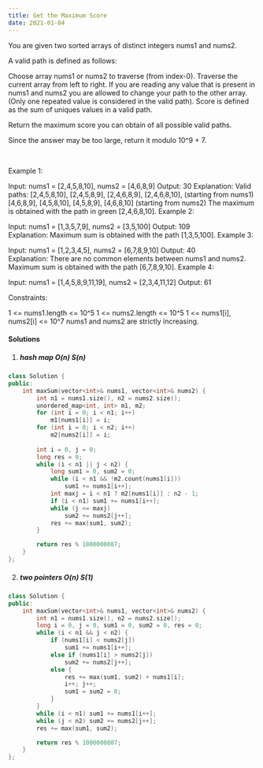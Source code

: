 ```yaml
---
title: Get the Maximum Score
date: 2021-01-04
---
```

You are given two sorted arrays of distinct integers nums1 and nums2.

A valid path is defined as follows:

Choose array nums1 or nums2 to traverse (from index-0).
Traverse the current array from left to right.
If you are reading any value that is present in nums1 and nums2 you are allowed to change your path to the other array. (Only one repeated value is considered in the valid path).
Score is defined as the sum of uniques values in a valid path.

Return the maximum score you can obtain of all possible valid paths.

Since the answer may be too large, return it modulo 10^9 + 7.

 

Example 1:



Input: nums1 = [2,4,5,8,10], nums2 = [4,6,8,9]
Output: 30
Explanation: Valid paths:
[2,4,5,8,10], [2,4,5,8,9], [2,4,6,8,9], [2,4,6,8,10],  (starting from nums1)
[4,6,8,9], [4,5,8,10], [4,5,8,9], [4,6,8,10]    (starting from nums2)
The maximum is obtained with the path in green [2,4,6,8,10].
Example 2:

Input: nums1 = [1,3,5,7,9], nums2 = [3,5,100]
Output: 109
Explanation: Maximum sum is obtained with the path [1,3,5,100].
Example 3:

Input: nums1 = [1,2,3,4,5], nums2 = [6,7,8,9,10]
Output: 40
Explanation: There are no common elements between nums1 and nums2.
Maximum sum is obtained with the path [6,7,8,9,10].
Example 4:

Input: nums1 = [1,4,5,8,9,11,19], nums2 = [2,3,4,11,12]
Output: 61
 

Constraints:

1 <= nums1.length <= 10^5
1 <= nums2.length <= 10^5
1 <= nums1[i], nums2[i] <= 10^7
nums1 and nums2 are strictly increasing.


#### Solutions

1. ##### hash map O(n) S(n)

```cpp
class Solution {
public:
    int maxSum(vector<int>& nums1, vector<int>& nums2) {
        int n1 = nums1.size(), n2 = nums2.size();
        unordered_map<int, int> m1, m2;
        for (int i = 0; i < n1; i++)
            m1[nums1[i]] = i;
        for (int i = 0; i < n2; i++)
            m2[nums2[i]] = i;
        
        int i = 0, j = 0;
        long res = 0;
        while (i < n1 || j < n2) {
            long sum1 = 0, sum2 = 0;
            while (i < n1 && !m2.count(nums1[i]))
                sum1 += nums1[i++];
            int maxj = i < n1 ? m2[nums1[i]] : n2 - 1;
            if (i < n1) sum1 += nums1[i++];
            while (j <= maxj)
                sum2 += nums2[j++];
            res += max(sum1, sum2);
        }

        return res % 1000000007;
    }
};
```

2. ##### two pointers O(n) S(1)

```cpp
class Solution {
public:
    int maxSum(vector<int>& nums1, vector<int>& nums2) {
        int n1 = nums1.size(), n2 = nums2.size();
        long i = 0, j = 0, sum1 = 0, sum2 = 0, res = 0;
        while (i < n1 && j < n2) {
            if (nums1[i] < nums2[j])
                sum1 += nums1[i++];
            else if (nums1[i] > nums2[j])
                sum2 += nums2[j++];
            else {
                res += max(sum1, sum2) + nums1[i];
                i++; j++;
                sum1 = sum2 = 0;
            }
        }
        while (i < n1) sum1 += nums1[i++];
        while (j < n2) sum2 += nums2[j++];
        res += max(sum1, sum2);

        return res % 1000000007;
    }
};
```